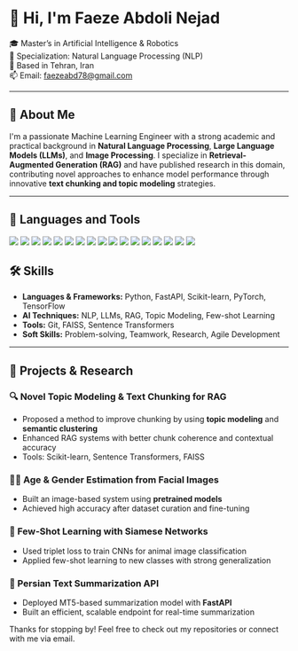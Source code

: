 # 👋 Hi, I'm Faeze Abdoli Nejad

🎓 Master’s in Artificial Intelligence & Robotics  
🔬 Specialization: Natural Language Processing (NLP)  
📍 Based in Tehran, Iran  
📫 Email: faezeabd78@gmail.com 

---

## 🧠 About Me

I'm a passionate Machine Learning Engineer with a strong academic and practical background in **Natural Language Processing**, **Large Language Models (LLMs)**, and **Image Processing**. I specialize in **Retrieval-Augmented Generation (RAG)** and have published research in this domain, contributing novel approaches to enhance model performance through innovative **text chunking and topic modeling** strategies.

---

## 🧰 Languages and Tools

<p align="left">
  <img src="https://img.shields.io/badge/Python-3776AB?style=flat&logo=python&logoColor=white" />
  <img src="https://img.shields.io/badge/LangChain-yellow?style=flat&logo=langchain&logoColor=black" />
  <img src="https://img.shields.io/badge/FastAPI-009688?style=flat&logo=fastapi&logoColor=white" />
  <img src="https://img.shields.io/badge/PyTorch-EE4C2C?style=flat&logo=pytorch&logoColor=white" />
  <img src="https://img.shields.io/badge/TensorFlow-FF6F00?style=flat&logo=tensorflow&logoColor=white" />
  <img src="https://img.shields.io/badge/Scikit--learn-F7931E?style=flat&logo=scikit-learn&logoColor=white" />
  <img src="https://img.shields.io/badge/Sentence_Transformers-blue?style=flat&logo=transformers&logoColor=white" />
  <img src="https://img.shields.io/badge/FAISS-282c34?style=flat&logo=meta&logoColor=white" />
  <img src="https://img.shields.io/badge/HuggingFace-FCC72B?style=flat&logo=huggingface&logoColor=black" />
  <img src="https://img.shields.io/badge/Numpy-013243?style=flat&logo=numpy&logoColor=white" />
  <img src="https://img.shields.io/badge/Pandas-150458?style=flat&logo=pandas&logoColor=white" />
  <img src="https://img.shields.io/badge/OpenCV-5C3EE8?style=flat&logo=opencv&logoColor=white" />
  <img src="https://img.shields.io/badge/Git-F05032?style=flat&logo=git&logoColor=white" />
  <img src="https://img.shields.io/badge/Linux-FCC624?style=flat&logo=linux&logoColor=black" />
  <img src="https://img.shields.io/badge/Docker-2496ED?style=flat&logo=docker&logoColor=white" />
  <img src="https://img.shields.io/badge/Jupyter-F37626?style=flat&logo=jupyter&logoColor=white" />
  <img src="https://img.shields.io/badge/SQL-003B57?style=flat&logo=postgresql&logoColor=white" />
</p>

## 🛠️ Skills

- **Languages & Frameworks:** Python, FastAPI, Scikit-learn, PyTorch, TensorFlow  
- **AI Techniques:** NLP, LLMs, RAG, Topic Modeling, Few-shot Learning  
- **Tools:** Git, FAISS, Sentence Transformers  
- **Soft Skills:** Problem-solving, Teamwork, Research, Agile Development  

---

## 🧪 Projects & Research

### 🔍 Novel Topic Modeling & Text Chunking for RAG
- Proposed a method to improve chunking by using **topic modeling** and **semantic clustering**
- Enhanced RAG systems with better chunk coherence and contextual accuracy
- Tools: Scikit-learn, Sentence Transformers, FAISS

### 🧑‍🦰 Age & Gender Estimation from Facial Images
- Built an image-based system using **pretrained models**
- Achieved high accuracy after dataset curation and fine-tuning

### 🐾 Few-Shot Learning with Siamese Networks
- Used triplet loss to train CNNs for animal image classification
- Applied few-shot learning to new classes with strong generalization

### 📄 Persian Text Summarization API
- Deployed MT5-based summarization model with **FastAPI**
- Built an efficient, scalable endpoint for real-time summarization




Thanks for stopping by! Feel free to check out my repositories or connect with me via email.
